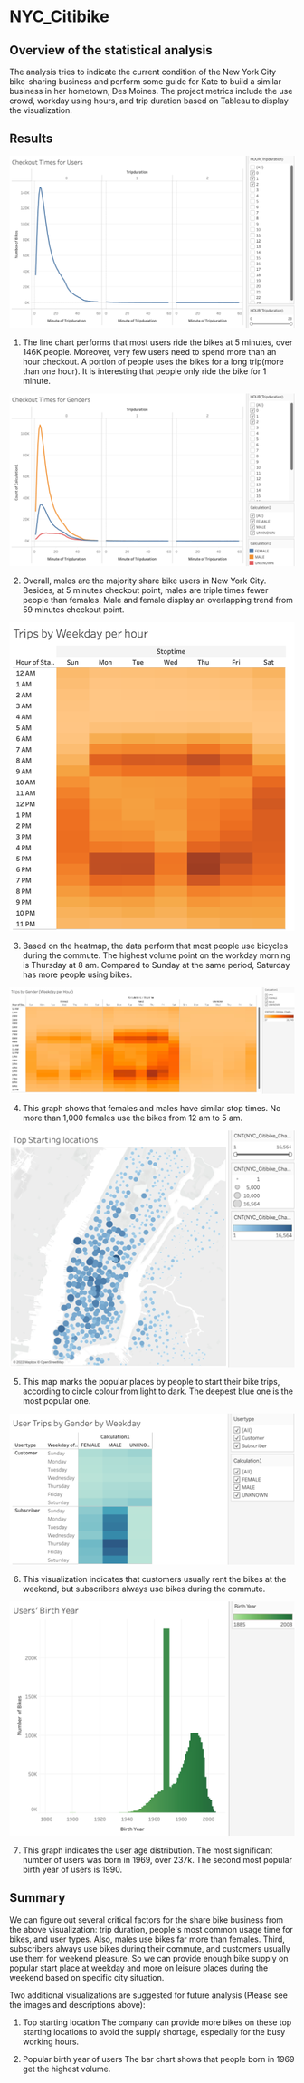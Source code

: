 # NYC_Citibike
## Overview of the statistical analysis
The analysis tries to indicate the current condition of the New York City bike-sharing business and perform some guide for Kate to build a similar business in her hometown, Des Moines. The project metrics include the use crowd, workday using hours, and trip duration based on Tableau to display the visualization. 

## Results

![1](Resources/1.png)

1. The line chart performs that most users ride the bikes at 5 minutes, over 146K people. Moreover, very few users need to spend more than an hour checkout. A portion of people uses the bikes for a long trip(more than one hour). It is interesting that people only ride the bike for 1 minute.

![2](Resources/2.png)

2. Overall, males are the majority share bike users in New York City. Besides, at 5 minutes checkout point, males are triple times fewer people than females. Male and female display an overlapping trend from 59 minutes checkout point.

![3](Resources/3.png)

3. Based on the heatmap, the data perform that most people use bicycles during the commute. The highest volume point on the workday morning is Thursday at 8 am. Compared to Sunday at the same period, Saturday has more people using bikes.

![4](Resources/4.png)

4. This graph shows that females and males have similar stop times. No more than 1,000 females use the bikes from 12 am to 5 am.

![5](Resources/5.png)

5. This map marks the popular places by people to start their bike trips, according to circle colour from light to dark. The deepest blue one is the most popular one.

![6](Resources/6.png)

6. This visualization indicates that customers usually rent the bikes at the weekend, but subscribers always use bikes during the commute. 


![7](Resources/7.png)

7. This graph indicates the user age distribution. The most significant number of users was born in 1969, over 237k. The second most popular birth year of users is 1990.

## Summary

We can figure out several critical factors for the share bike business from the above visualization: trip duration, people's most common usage time for bikes, and user types. Also, males use bikes far more than females. Third, subscribers always use bikes during their commute, and customers usually use them for weekend pleasure. So we can provide enough bike supply on popular start place at weekday and more on leisure places during the weekend based on specific city situation. 


Two additional visualizations are suggested for future analysis (Please see the images and descriptions above):
1. Top starting location 
The company can provide more bikes on these top starting locations to avoid the supply shortage, especially for the busy working hours. 

2. Popular birth year of users
The bar chart shows that people born in 1969 get the highest volume. 
